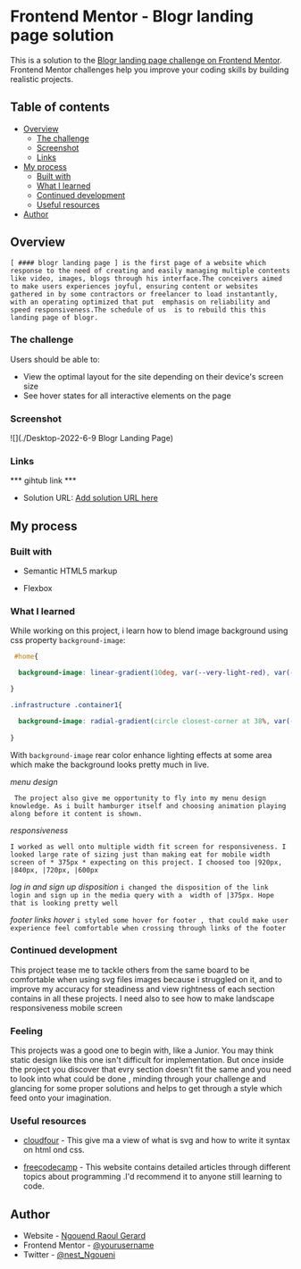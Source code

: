 # Frontend Mentor - Blogr landing page solution

This is a solution to the [Blogr landing page challenge on Frontend Mentor](https://www.frontendmentor.io/challenges/blogr-landing-page-EX2RLAApP). Frontend Mentor challenges help you improve your coding skills by building realistic projects. 

## Table of contents

- [Overview](#overview)
  - [The challenge](#the-challenge)
  - [Screenshot](#screenshot)
  - [Links](#links)
- [My process](#my-process)
  - [Built with](#built-with)
  - [What I learned](#what-i-learned)
  - [Continued development](#continued-development)
  - [Useful resources](#useful-resources)
- [Author](#author)


## Overview

``` [ #### blogr landing page ] is the first page of a website which response to the need of creating and easily managing multiple contents like video, images, blogs through his interface.The conceivers aimed to make users experiences joyful, ensuring content or websites gathered in by some contractors or freelancer to load instantantly, with an operating optimized that put  emphasis on reliability and speed responsiveness.The schedule of us  is to rebuild this this landing page of blogr. ```

### The challenge

Users should be able to:

- View the optimal layout for the site depending on their device's screen size
- See hover states for all interactive elements on the page

### Screenshot


![](./Desktop-2022-6-9 Blogr Landing Page)

### Links

*** gihtub link ***
- Solution URL: [Add solution URL here](https://beinrain06.github.io/Blogr-landing-page/)


## My process

### Built with

- Semantic HTML5 markup

- Flexbox



### What I learned

While working on this project, i learn how to blend image background using css property `background-image`:

```css
 #home{

  background-image: linear-gradient(10deg, var(--very-light-red), var(--light-red));

}

.infrastructure .container1{

  background-image: radial-gradient(circle closest-corner at 38%, var(--dark-desatured-blue), var(--dark-blue));
  
}
```

With `background-image` rear color enhance lighting effects at some area which make the background looks pretty much in live. 

*menu design*

``` The project also give me opportunity to fly into my menu design knowledge. As i built hamburger itself and choosing animation playing along before it content is shown.```

*responsiveness*

```I worked as well onto multiple width fit screen for responsiveness. I looked large rate of sizing just than making eat for mobile width screen of * 375px * expecting on this project. I choosed too |920px, |840px, |720px, |600px ```

*log in and sign up disposition*
``` i changed the disposition of the link login and sign up in the media query with a  width of |375px. Hope that is looking pretty well ```

*footer links hover*
``` i styled some hover for footer , that could make user experience feel comfortable when crossing through links of the footer ```



### Continued development
This project tease me to tackle others from the same board to be comfortable when using svg files images because i struggled on it, and to improve my accuracy for steadiness and view rightness of each section contains in all these projects.
I need also to see how to make landscape responsiveness mobile screen


### Feeling
This projects was a good one to begin with, like a Junior. You may think static design like this one isn't difficult for implementation. But once inside the project you discover that evry section doesn't fit the same and you need to look into what could be done , minding through your challenge and glancing for some proper solutions and helps to get through a style  which feed onto your imagination.   

### Useful resources

- [cloudfour](https://cloudfour.com/thinks/media-queries-in-svg-images/) - This give ma a view of what is svg and how to write it syntax on html ond css. 

- [freecodecamp](https://www.google.com/amp/s/www.freecodecamp.org/news/use-svg-images-in-css-html/amp/) - This website contains detailed articles through different topics about programming .I'd recommend it to anyone still learning to code.


## Author

- Website - [Ngouend Raoul Gerard](https://github.com/BeinRain06)
- Frontend Mentor - [@yourusername](https://www.frontendmentor.io/profile/yourusername)
- Twitter - [@nest_Ngoueni](https://www.twitter.com/@nest_Ngoueni)




